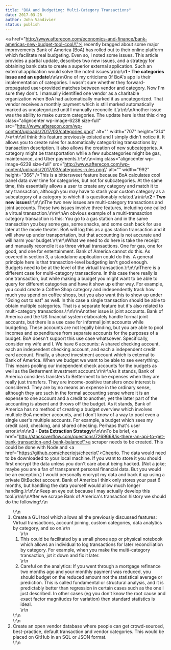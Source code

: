 ```yaml
---
title: "BOA and Budgeting: Multi-Category Transactions"
date: 2017-03-26
author: John Vandivier
status: publish
---
```


<a href=\"http://www.afterecon.com/economics-and-finance/bank-americas-new-budget-tool-cool/\">I recently bragged about</a> some major improvements Bank of America (BoA) has rolled out to their online platform which facilitate real budgeting. Even so, I noted some issues. This article provides a partial update, describes two new issues, and a strategy for obtaining bank data to create a superior external application. Such an external application would solve the noted issues.\r\n\r\n<strong>1 - The categories issue and an update</strong>\r\n\r\nOne of my criticisms 0f BoA's app is their implementation of categories. I wasn't sure whether they forward-propagated user-provided matches between vendor and category. Now I'm sure they don't. I manually identified one vendor as a charitable organization when BoA had automatically marked it as uncategorized. That vendor receives a monthly payment which is still marked automatically marked as uncategorized until I manually reconcile it.\r\n\r\nAnother issue was the ability to make custom categories. The update here is that this:<img class=\"aligncenter wp-image-6238 size-full\" src=\"http://www.afterecon.com/wp-content/uploads/2017/03/categories.png\" alt=\"\" width=\"707\" height=\"314\" />\r\n\r\nI think this feature previously existed and I simply didn't notice it. It allows you to create rules for automatically categorizing transactions by transaction description. It also allows the creation of new subcategories. A category might be transportation while a few subcategories might be gas, maintenance, and Uber payments.\r\n\r\n<img class=\"aligncenter wp-image-6239 size-full\" src=\"http://www.afterecon.com/wp-content/uploads/2017/03/categories-rules.png\" alt=\"\" width=\"992\" height=\"366\" />This is a bittersweet feature because BoA calculates cool panel data over time for categories, but not for subcategories. At the same time, this essentially allows a user to create any category and match it to any transaction, although you may have to stash your custom category as a subcategory of a category to which it is questionably related.\r\n\r\n<strong>2 - Two new issues</strong>\r\n\r\nThe two new issues are multi-category transactions and joint accounts. These two issues involve three features, including one called a virtual transaction.\r\n\r\nAn obvious example of a multi-transaction category transaction is this: You go to a gas station and in the same transaction you buy some gas, some snacks, and some cash back for use later at the movie theater. BoA will log this as a gas station transaction and it will show up under transportation, but that accounting is not accurate and will harm your budget.\r\n\r\nWhat we need to do here is take the receipt and manually reconcile it as three virtual transactions. One for gas, one for good, and one for entertainment. Bank of America cannot do this. As covered in section 3, a standalone application could do this. A general principle here is that transaction-level budgeting isn't good enough. Budgets need to be at the level of the virtual transaction.\r\n\r\nThere is a different case for multi-category transactions. In this case there really is one transaction, but while making a budget you might want to be able to query for different categories and have it show up either way. For example, you could create a Coffee Shop category and independently track how much you spend on coffee shops, but you also want this to show up under \"Going out to eat\" as well. In this case a single transaction should be able to obtain multiple categories. That is a separate feature but it's also related to multi-category transactions.\r\n\r\nAnother issue is joint accounts. Bank of America and the US financial system elaborately handle formal joint accounts, but there is a use case for informal joint accounts while budgeting. These accounts are not legally binding, but you are able to pool incomes and expenditures from separate accounts for the purposes of a budget. BoA doesn't support this use case whatsoever. Specifically, consider my wife and I. We have 6 accounts: A shared checking account, each an independent checking account, and each a independent credit card account. Finally, a shared investment account which is external to Bank of America. When we budget we want to be able to see everything. This means pooling our independent check accounts for the budgets as well as the Betterment investment account.\r\n\r\nAs it stands, Bank of America considers transfers to Betterment to be expenses when they are really just transfers. They are income-positive transfers once interest is considered. They are by no means an expense in the ordinary sense, although they are such in the formal accounting sense where it is an expense to one account and a credit to another; yet the latter part of the accounting is absent and throws off the budget. As it stands, Bank of America has no method of creating a budget overview which involves multiple BoA member accounts, and I don't know of a way to pool even a single user's multiple accounts. For example, a budget which sees my credit card, checking, and shared checking. Perhaps that's user error.\r\n\r\n<strong>3 - Data Extraction Strategy</strong>\r\n\r\nTo be brief, <a href=\"http://stackoverflow.com/questions/7269668/is-there-an-api-to-get-bank-transaction-and-bank-balance\">a scraper needs to be created</a>. This could be done with Node and <a href=\"https://github.com/cheeriojs/cheerio\">Cheerio</a>. The data would need to be downloaded to your local machine. If you want to store it you should first encrypt the data unless you don't care about being hacked. (Not a joke; maybe you are a fan of transparent personal financial data. But you would be an exception.) I would personally encrypt my data and back it up using a private BitBucket account. Bank of America I think only stores your past 6 months, but handling the data yourself would allow much longer handling.\r\n\r\nKeep an eye out because I may actually develop this tool.\r\n\r\nAfter we scrape Bank of America's transaction history we should do the following:\r\n<ol>\r\n 	<li>Create a GUI tool which allows all the previously discussed features: Virtual transactions, account joining, custom categories, data analytics by category, and so on.\r\n<ol>\r\n 	<li>This could be facilitated by a small phone app or physical notebook which allows an individual to log transactions for later reconciliation by category. For example, when you make the multi-category transaction, jot it down and fix it later.</li>\r\n 	<li>Careful on the analytics: If you went through a mortgage refinance two months ago and your monthly payment was reduced, you should budget on the reduced amount not the statistical average or prediction. This is called fundamental or structural analysis, and it is predictably better than regression in certain cases such as the one I just described. In other cases (eg you don't know the root cause and exact factor magnitudes for variation) then standard statistics is ideal.</li>\r\n</ol>\r\n</li>\r\n 	<li>Create an open vendor database where people can get crowd-sourced, best-practice, default transaction and vendor categories. This would be placed on GitHub in an SQL or JSON format.</li>\r\n</ol>